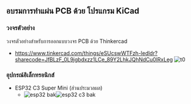 ## อบรมการทำแผ่น PCB ด้วย โปรแกรม KiCad

### วงจรตัวอย่าง 
วงจรตัวอย่างสำหรับการออกแบบวงจร PCB ด้วย Thinkercad
- https://www.tinkercad.com/things/eSUcswWTFzh-ledldr?sharecode=JfBLzF_0L9jgbdxzz1LCe_89Y2LhkJQhNdCu0lRxLeg
![t0](https://github.com/user-attachments/assets/8e69e0ec-dfc7-4d61-a3cd-85a739e22710)

### อุปกรณ์อิเล็กทรอนิกส์
- ESP32 C3 Super Mini (ส่วนประมวลผล)
  - ![esp32 bak](https://github.com/user-attachments/assets/83345d36-3028-402e-839e-c52c3e23814e)![esp32 c3 bak](https://github.com/user-attachments/assets/5f67a0fb-1370-4ea9-96bc-7f60870e2e6f)
